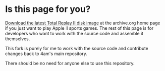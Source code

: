 # Is this page for you?

[Download the latest Total Replay II disk image](https://archive.org/details/TotalReplay2) at the archive.org home page if you just want to play Apple II sports games. The rest of this page is for developers who want to work with the source code and assemble it themselves.

This fork is purely for me to work with the source code and contribute changes back to 4am's main repository.

There should be no need for anyone else to use this repository.
